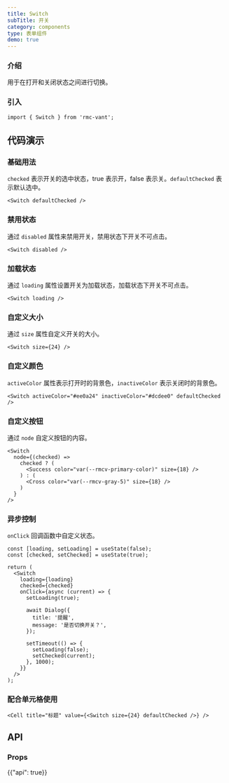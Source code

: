 ```yaml
---
title: Switch
subTitle: 开关
category: components
type: 表单组件
demo: true
---
```


### 介绍

用于在打开和关闭状态之间进行切换。

### 引入

```tsx
import { Switch } from 'rmc-vant';
```

## 代码演示

### 基础用法

`checked` 表示开关的选中状态，true 表示开，false 表示关。`defaultChecked` 表示默认选中。

```tsx
<Switch defaultChecked />
```

### 禁用状态

通过 `disabled` 属性来禁用开关，禁用状态下开关不可点击。

```tsx
<Switch disabled />
```

### 加载状态

通过 `loading` 属性设置开关为加载状态，加载状态下开关不可点击。

```tsx
<Switch loading />
```

### 自定义大小

通过 `size` 属性自定义开关的大小。

```tsx
<Switch size={24} />
```

### 自定义颜色

`activeColor` 属性表示打开时的背景色，`inactiveColor` 表示关闭时的背景色。

```tsx
<Switch activeColor="#ee0a24" inactiveColor="#dcdee0" defaultChecked />
```

### 自定义按钮

通过 `node` 自定义按钮的内容。

```tsx
<Switch
  node={(checked) =>
    checked ? (
      <Success color="var(--rmcv-primary-color)" size={18} />
    ) : (
      <Cross color="var(--rmcv-gray-5)" size={18} />
    )
  }
/>
```

### 异步控制

`onClick` 回调函数中自定义状态。

```tsx
const [loading, setLoading] = useState(false);
const [checked, setChecked] = useState(true);

return (
  <Switch
    loading={loading}
    checked={checked}
    onClick={async (current) => {
      setLoading(true);

      await Dialog({
        title: '提醒',
        message: '是否切换开关？',
      });

      setTimeout(() => {
        setLoading(false);
        setChecked(current);
      }, 1000);
    }}
  />
);
```

### 配合单元格使用

```tsx
<Cell title="标题" value={<Switch size={24} defaultChecked />} />
```

## API

### Props

{{"api": true}}
